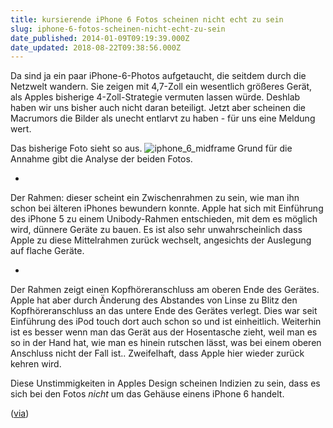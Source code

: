 ```yaml
---
title: kursierende iPhone 6 Fotos scheinen nicht echt zu sein
slug: iphone-6-fotos-scheinen-nicht-echt-zu-sein
date_published: 2014-01-09T09:19:39.000Z
date_updated: 2018-08-22T09:38:56.000Z
---
```


Da sind ja ein paar iPhone-6-Photos aufgetaucht, die seitdem durch die Netzwelt wandern. Sie zeigen mit 4,7-Zoll ein wesentlich größeres Gerät, als Apples bisherige 4-Zoll-Strategie vermuten lassen würde. Deshlab haben wir uns bisher auch nicht daran beteiligt. Jetzt aber scheinen die Macrumors die Bilder als unecht entlarvt zu haben - für uns eine Meldung wert. 

Das bisherige Foto sieht so aus.
![iphone_6_midframe](//picdump.thafaker.de/2014/01/iphone_6_midframe-580x381.jpg)
Grund für die Annahme gibt die Analyse der beiden Fotos.

- 
Der Rahmen: dieser scheint ein Zwischenrahmen zu sein, wie man ihn schon bei älteren iPhones bewundern konnte. Apple hat sich mit Einführung des iPhone 5 zu einem Unibody-Rahmen entschieden, mit dem es möglich wird, dünnere Geräte zu bauen. Es ist also sehr unwahrscheinlich dass Apple zu diese Mittelrahmen zurück wechselt, angesichts der Auslegung auf flache Geräte.

- 
Der Rahmen zeigt einen Kopfhöreranschluss am oberen Ende des Gerätes. Apple hat aber durch Änderung des Abstandes von Linse zu Blitz den Kopfhöreranschluss an das untere Ende des Gerätes verlegt. Dies war seit Einführung des iPod touch dort auch schon so und ist einheitlich. Weiterhin ist es besser wenn man das Gerät aus der Hosentasche zieht, weil man es so in der Hand hat, wie man es hinein rutschen lässt, was bei einem oberen Anschluss nicht der Fall ist.. Zweifelhaft, dass Apple hier wieder zurück kehren wird.

Diese Unstimmigkeiten in Apples Design scheinen Indizien zu sein, dass es sich bei den Fotos *nicht* um das Gehäuse einens iPhone 6 handelt.

([via](http://www.macrumors.com/2014/01/08/iphone-6-frame-photos/))
